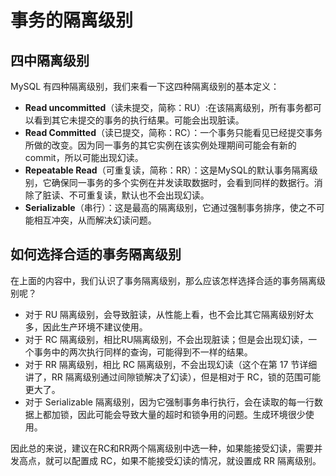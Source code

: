 # 事务的隔离级别
## 四中隔离级别
MySQL 有四种隔离级别，我们来看一下这四种隔离级别的基本定义：
- **Read uncommitted**（读未提交，简称：RU）:在该隔离级别，所有事务都可以看到其它未提交的事务的执行结果。可能会出现脏读。
- **Read Committed**（读已提交，简称：RC）：一个事务只能看见已经提交事务所做的改变。因为同一事务的其它实例在该实例处理期间可能会有新的commit，所以可能出现幻读。
- **Repeatable Read**（可重复读，简称：RR）：这是MySQL的默认事务隔离级别，它确保同一事务的多个实例在并发读取数据时，会看到同样的数据行。消除了脏读、不可重复读，默认也不会出现幻读。
- **Serializable**（串行）：这是最高的隔离级别，它通过强制事务排序，使之不可能相互冲突，从而解决幻读问题。

## 如何选择合适的事务隔离级别
在上面的内容中，我们认识了事务隔离级别，那么应该怎样选择合适的事务隔离级别呢？
- 对于 RU 隔离级别，会导致脏读，从性能上看，也不会比其它隔离级别好太多，因此生产环境不建议使用。
- 对于 RC 隔离级别，相比RU隔离级别，不会出现脏读；但是会出现幻读，一个事务中的两次执行同样的查询，可能得到不一样的结果。
- 对于 RR 隔离级别，相比 RC 隔离级别，不会出现幻读（这个在第 17 节详细讲了，RR 隔离级别通过间隙锁解决了幻读），但是相对于 RC，锁的范围可能更大了。
- 对于 Serializable 隔离级别，因为它强制事务串行执行，会在读取的每一行数据上都加锁，因此可能会导致大量的超时和锁争用的问题。生成环境很少使用。

因此总的来说，建议在RC和RR两个隔离级别中选一种，如果能接受幻读，需要并发高点，就可以配置成 RC，如果不能接受幻读的情况，就设置成 RR 隔离级别。

